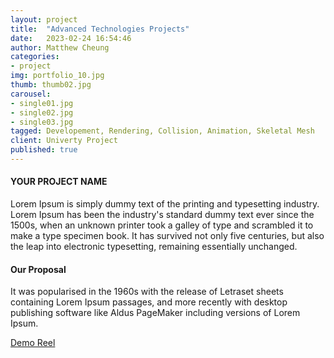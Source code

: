 ```yaml
---
layout: project
title:  "Advanced Technologies Projects"
date:   2023-02-24 16:54:46
author: Matthew Cheung
categories:
- project
img: portfolio_10.jpg
thumb: thumb02.jpg
carousel:
- single01.jpg
- single02.jpg
- single03.jpg
tagged: Developement, Rendering, Collision, Animation, Skeletal Mesh
client: Univerty Project
published: true
---
```

#### YOUR PROJECT NAME
Lorem Ipsum is simply dummy text of the printing and typesetting industry. Lorem Ipsum has been the industry's standard dummy text ever since the 1500s, when an unknown printer took a galley of type and scrambled it to make a type specimen book. It has survived not only five centuries, but also the leap into electronic typesetting, remaining essentially unchanged.

#### Our Proposal
It was popularised in the 1960s with the release of Letraset sheets containing Lorem Ipsum passages, and more recently with desktop publishing software like Aldus PageMaker including versions of Lorem Ipsum.

[Demo Reel][demo]

[demo]:https://drive.google.com/file/d/164-ffS5rPAAIDCRsbX7ALMpj2qgmdA8r/view?usp=share_link